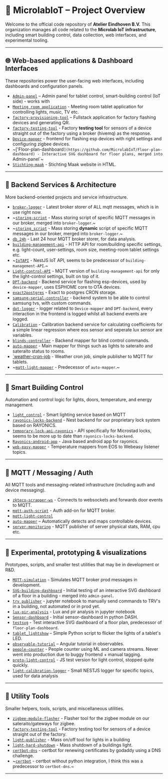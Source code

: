 # 🏢 MicrolabIoT – Project Overview

Welcome to the official code repository of **Atelier Eindhoven B.V.** This organization manages all code related to the **Microlab IoT infrastructure**, including smart building control, data collection, web interfaces, and experimental tooling.

---

## 🌐 Web-based applications & Dashboard Interfaces

These repositories power the user-facing web interfaces, including dashboards and configuration panels.
- [`Admin-panel`](https://github.com/MicrolabIoT/TabletAdminSPA) – Admin panel for tablet control, smart-building control (IoT side) - works with 
- [`Meeting room application`](https://github.com/MicrolabIoT/TabletSPA) - Meeting room tablet application for controlling lights, music, TV etc.
- [`factory-provisioning-tool`](https://github.com/MicrolabIoT/factory-provisiong-tool) – Fullstack application for factory flashing devices and generating QR.
- [`factory-testing-tool`](https://github.com/MicrolabIoT/factory-testing-tool) - Factory **testing tool** for sensors of a device straight out of the factory using a broker (hivemq) as the response.
- [`Device-mapper`](https://github.com/MicrolabIoT/zigbee-helper-tool) - frontend for flashing esp devices with right settings and configuring zigbee devices.
- ~['Floor-plan-dashboard`](https://github.com/MicrolabIoT/Floor-plan-dashboard) - Interactive SVG dashboard for floor plans, merged into `Admin-panel`~
- [`Stichting-maak`](https://github.com/MicrolabIoT/stichtingmaak) - Stichting Maak website in HTML.

---

## 🔧 Backend Services & Architecture

More backend-oriented projects and service infrastructure.
- [`broker-logger`](https://github.com/MicrolabIoT/broker-logger) - Latest broker storer of ALL mqtt messages, which is in use right now.
- ~[`storing-script`](https://github.com/MicrolabIoT/storing-script) - Mass storing script of specific MQTT messages in our broker, merged into `broker-logger`.~
- ~[`storing_script`](https://github.com/MicrolabIoT/storing_script) - Mass storing **dynamic** script of specific MQTT messages in our broker, merged into `broker-logger`.~
- [`db_24h`](https://github.com/MicrolabIoT/db_24h) - Last 24 hour MQTT broker storer, for data analysis.
- [`building-management-api`](https://github.com/MicrolabIoT/TabletAPI) - HTTP API for room/building specific settings, e.g. light-count, user-settings, room size, meeting-room tablet settings etc.
- ~[`IoTAPI`](https://github.com/MicrolabIoT/IoTAPI-nestJS) - NestJS IoT API, seems to be predecessor of `building-management-API`.~
- [`Light-control-API`](https://github.com/MicrolabIoT/light_control_MQTT_API) - MQTT version of `building-management-api` for only the light-control settings, built on top of it.
- [`DPT-backend`](https://github.com/MicrolabIoT/microlab-dpt-PROD) - Backend service for flashing esp-devices, used by `device-mapper`, uses ESPHOME core to OTA devices.
- [`exact2postgres`](https://github.com/MicrolabIoT/exact_to_postgres) - Exact to postgres CRON storage.
- [`samsung-serial-controller`](https://github.com/MicrolabIoT/samsung-tv-serial-controller) - backend system to be able to control samsung tvs, with custom commands.
- [`dpt-logger`](https://github.com/MicrolabIoT/dpt-logger) - logger related to `Device-mapper` and `DPT-backend`, every interaction in the frontend is logged whilst all backend events are logged.
- [`Calibration`](https://github.com/MicrolabIoT/Calibration) - Calibration backend service for calculating coefficients for a simple linear regression where eos sensor and seperate lux sensor are variables.
- [`blinds-controller`](https://github.com/MicrolabIoT/blinds-controller) - Backend mapper for blind control commands.
- [`auto-mapper`](https://github.com/MicrolabIoT/auto-mapper) - Main mapper for things such as lights to sateraito and sateraito status to rooms.
- [`weather-cron-job](https://github.com/MicrolabIoT/weather-cron-job) - Weather cron job, simple publisher to MQTT for tablets.
- ~[`mqtt-light-mapper`](https://github.com/MicrolabIoT/mqtt-light-mapper) - Predecessor of `auto-mapper`.~  
---

## 🏢 Smart Building Control

Automation and control logic for lights, doors, temperature, and energy management.

- [`light_control`](https://github.com/MicrolabIoT/light_control_4) - Smart lighting service based on MQTT
- [`rayonics-locks-backend`](https://github.com/MicrolabIoT/rayonics-locks-backend`) - Nest backend for our proprietary lock system based on RAYONICS.
- [`temporary-lock-api-rayonics`](https://github.com/MicrolabIoT/temporary-lock-api-microstad) - API specifically for Microstad locks, seems to be more up to date than `rayonics-locks-backend`.
- [`Rayonics-android-app`](https://github.com/MicrolabIoT/rayonics-android-app) - Java based android app for rayonics.
- [`web-easy-mapper`](https://github.com/MicrolabIoT/webeasy-mapper) - Temperature mappers from EOS to Webeasy listener topics.



---

## 📡 MQTT / Messaging / Auth

All MQTT tools and messaging-related infrastructure (including auth and device messaging).

- [`zkteco-scrapper-ws`](https://github.com/MicrolabIoT/zkteco-scrapper-ws) - Connects to websockets and forwards door events to MQTT.
- [`mqtt-auth-script`](https://github.com/MicrolabIoT/mqtt-auth-script) - Auth add-on for MQTT broker.
- [`mqtt-light-control`](https://github.com/MicrolabIoT/mqtt-light-control)
- [`auto-mapper`](https://github.com/MicrolabIoT/auto-mapper) – Automatically detects and maps controllable devices.
- [`server-monitoring`](https://github.com/MicrolabIoT/server-monitoring) - MQTT publisher of server physical stats, RAM, cpu etc.

---

## 🧠 Experimental, prototyping & visualizations

Prototypes, scripts, and smaller test utilities that may be in development or R&D.

- [`MQTT-simulation`](https://github.com/MicrolabIoT/MQTT-Sim-Tool) - Simulates MQTT broker prod messages in development.
- [`SVG-building-dashboard`](https://github.com/MicrolabIoT/Floor-plan-dashboard) - Initial testing of an interactive SVG dashboard of a floor in a building - merged into `admin-panel`.
- [`trv publisher`](https://github.com/MicrolabIoT/trv-publisher) - jupyter notebook to manually send commands to TRV's in a building, not automated or in prod yet.
- [`lux-pir-analysis`](https://github.com/MicrolabIoT/rb-lux-and-pir-analysis) - Lux and pir analysis in jupyter notebook
- [`Sensor-dashboard`](https://github.com/MicrolabIoT/Dashboard_sensors) - Initial sensor-dashboard in python DASH.
- [`testsvg`](https://github.com/MicrolabIoT/testsvg) - Test interactive SVG dashboard of a floor plan, predecessor of `floor-plan-dashboard`.
- [`tablet_lightshow`](https://github.com/MicrolabIoT/Tablet_lightshow) – Simple Python script to flicker the lights of a tablet's LED.
- [`observable-tutorial`](https://github.com/MicrolabIoT/observable-tutorial) – Angular tutorial in observables.
- [`people-counter`](https://github.com/MicrolabIoT/peopleCounter) - People counter using ML and camera streams. Never went into production due to buggy frontend + manual tagging.
- [`proto-light-control`](https://github.com/MicrolabIoT/proto-light-control) - JS test version for light control, stopped quite quickly.
- [`light-calibration-logger`](https://github.com/MicrolabIoT/light-calibration-logger) - Small NESTJS logger for specific topics, used for data analysis
  

---

## 🧰 Utility Tools

Smaller helpers, tools, scripts, and miscellaneous utilities.

- [`zigbee-module-flasher`](https://github.com/MicrolabIoT/zigbee-module-flasher) - Flasher tool for the zigbee module on our sateraito/gateways for zigbee.
- [`factory-testing-tool`](https://github.com/MicrolabIoT/factory-testing-tool) - Factory testing tool for sensors of a device straight out of the factory.
- [`light-publisher`](https://github.com/MicrolabIoT/lights-publisher) - Mass on/off tool for lights in a building
- [`light-hard-shutdown`](https://github.com/MicrolabIoT/Light_hard_shutdown) - Mass shutdown of a buildings light.
- [`certbot-dns`](https://github.com/MicrolabIoT/certbot-script-dns-godaddy) - certbot for renewing certificates by godaddy using a DNS challenge.
- ~[`certbot`](https://github.com/MicrolabIoT/certbot-cloudflare) - certbot without python integration, I think this was a predecessor to `certbot-dns`.~
---
